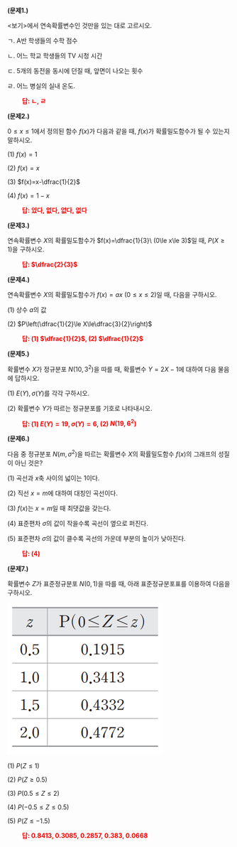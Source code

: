 
**(문제1.)** 

$<$보기$>$에서 연속확률변수인 것만을 있는 대로 고르시오. 

ㄱ. A반 학생들의 수학 점수

ㄴ. 어느 학교 학생들의 TV 시청 시간

ㄷ. 5개의 동전을 동시에 던질 때, 앞면이 나오는 횟수

ㄹ. 어느 병실의 실내 온도.

 **<span style="color: red;">$\qquad$답: ㄴ, ㄹ</span>** 


**(문제2.)** 

$0\le x\le 1$에서 정의된 함수 $f(x)$가 다음과 같을 때, $f(x)$가 확률밀도함수가 될 수 있는지 말하시오.

(1) $f(x)=1$

(2) $f(x)=x$

(3) $f(x)=x-\dfrac{1}{2}$

(4) $f(x)=1-x$

 **<span style="color: red;">$\qquad$답: 있다, 없다, 없다, 없다</span>** 

**(문제3.)** 

연속확률변수 $X$의 확률밀도함수가 $f(x)=\dfrac{1}{3}\ (0\le x\le 3)$일 때, $P(X\ge1)$을 구하시오.

 **<span style="color: red;">$\qquad$답: $\dfrac{2}{3}$</span>** 

**(문제4.)** 

연속확률변수 $X$의 확률밀도함수가 $f(x)=ax\ (0\le x\le 2)$일 때, 다음을 구하시오.

(1) 상수 $a$의 값

(2) $P\left(\dfrac{1}{2}\le X\le\dfrac{3}{2}\right)$

 **<span style="color: red;">$\qquad$답: (1) $\dfrac{1}{2}$, (2) $\dfrac{1}{2}$</span>** 

**(문제5.)** 

확률변수 $X$가 정규분포 $N(10, 3^2)$을 따를 때, 확률변수 $Y=2X-1$에 대하여 다음 물음에 답하시오.

(1) $E(Y), \sigma(Y)$를 각각 구하시오.

(2) 확률변수 $Y$가 따르는 정규분포를 기호로 나타내시오.

 **<span style="color: red;">$\qquad$답: (1) $E(Y)=19, \sigma(Y)=6$, (2) $N(19, 6^2)$</span>** 

**(문제6.)** 

다음 중 정규분포 $N(m, \sigma^2)$을 따르는 확률변수 $X$의 확률밀도함수 $f(x)$의 그래프의 성질이 아닌 것은? 

(1) 곡선과 $x$축 사이의 넓이는 1이다.

(2) 직선 $x=m$에 대하여 대칭인 곡선이다.

(3) $f(x)$는 $x=m$일 때 최댓값을 갖는다.

(4) 표준편차 $\sigma$의 값이 작을수록 곡선이 옆으로 퍼진다.

(5) 표준편차 $\sigma$의 값이 클수록 곡선의 가운데 부분의 높이가 낮아진다.

 **<span style="color: red;">$\qquad$답: (4)</span>** 

**(문제7.)** 

확률변수 $Z$가 표준정규분포 $N(0, 1)$을 따를 때, 아래 표준정규분포표를 이용하여 다음을 구하시오.

<img src="/assets/Pasted image 20240527100925.png"/>

(1) $P(Z\le1)$

(2) $P(Z\ge0.5)$

(3) $P(0.5\le Z\le 2)$

(4) $P(-0.5\le Z\le0.5)$

(5) $P(Z\le -1.5)$

 **<span style="color: red;">$\qquad$답: 0.8413, 0.3085, 0.2857, 0.383, 0.0668</span>** 



